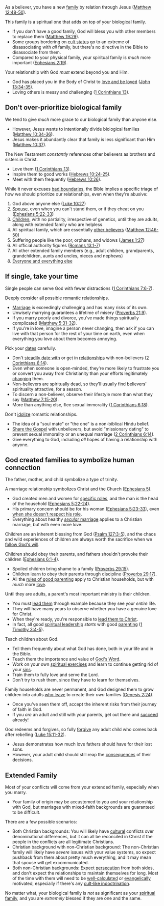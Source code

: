 As a believer, you have a new [family](https://gainedin.site/family/) by relation through Jesus ([Matthew 12:48-50](https://biblehub.com/bsb/matthew/12.htm)).

This family is a spiritual one that adds on top of your biological family.

- If you don't have a good family, God will bless you with other members to replace them ([Matthew 19:29](https://biblehub.com/matthew/19-29.htm)).
- Some groups bordering on [cult status](https://gainedin.site/cults/) go to an extreme of disassociating with *all* family, but there's no directive in the Bible to disassociate from them.
- Compared to your physical family, your spiritual family is *much* more important ([Ephesians 2:19](https://biblehub.com/ephesians/2-19.htm)).

Your relationship with God *must* extend beyond you and Him.

- God has placed you in the Body of Christ to [love and be loved](https://gainedin.site/love/) ([John 13:34-35](https://biblehub.com/bsb/john/13.htm)).
- Loving others is messy and challenging ([1 Corinthians 13](https://biblehub.com/bsb/1_corinthians/13.htm)).

## Don't over-prioritize biological family

We tend to give *much* more grace to our biological family than anyone else.

- However, Jesus wants to intentionally divide biological families ([Matthew 10:34-36](https://biblehub.com/bsb/matthew/10.htm)).
- Jesus makes it abundantly clear that family is less significant than Him ([Matthew 10:37](https://biblehub.com/matthew/10-37.htm)).

The New Testament *constantly* references other believers as brothers and sisters in Christ.

- Love them ([1 Corinthians 13](https://biblehub.com/bsb/1_corinthians/13.htm)).
- Inspire them to good works ([Hebrews 10:24-25](https://biblehub.com/bsb/hebrews/10.htm)).
- Meet with them frequently ([Hebrews 10:26](https://biblehub.com/hebrews/10-26.htm)).

While it never excuses [bad boundaries](https://gainedin.site/boundaries/), the Bible implies a specific triage of how we should prioritize our relationships, even when they're abusive:

1. God above anyone else ([Luke 10:27](https://biblehub.com/luke/10-27.htm))
2. [Spouse](/gender/), even when you can't stand them, or if they cheat on you ([Ephesians 5:22-33](https://biblehub.com/bsb/ephesians/5.htm))
3. [Children](https://adequate.life/parenting-2/), with no partiality, irrespective of genetics, until they are adults, along with extended family who are helpless
4. All spiritual family, which are essentially [other believers](/church/) ([Matthew 12:46-50](https://biblehub.com/bsb/matthew/12.htm))
5. Suffering people like the poor, orphans, and widows ([James 1:27](https://biblehub.com/james/1-27.htm))
6. All official authority figures ([Romans 13:1-7](https://biblehub.com/bsb/romans/13.htm))
7. All other extended family members (e.g., adult children, grandparents, grandchildren, aunts and uncles, nieces and nephews)
8. [Everyone and everything else](/evangelism/)

## If single, take your time

Single people can serve God with fewer distractions ([1 Corinthians 7:6-7](https://biblehub.com/bsb/1_corinthians/7.htm)).

Deeply consider all possible romantic relationships.

- [Marriage](https://adequate.life/relationships) is exceedingly challenging and has many risks of its own.
- Unwisely marrying guarantees a lifetime of misery ([Proverbs 21:9](https://biblehub.com/proverbs/21-9.htm)).
- If you marry poorly and divorce, you've made things spiritually complicated ([Matthew 5:31-32](https://biblehub.com/bsb/matthew/5.htm)).
- If you're in love, imagine a person never changing, then ask if you can live with that person for the rest of your time on earth, even when everything you love about them becomes annoying.

Pick your [dates](https://adequate.life/dating/) carefully.

- Don't [steadily date with](https://adequate.life/dating/) or get in [relationships](https://adequate.life/relationships/) with non-believers ([2 Corinthians 6:14](https://biblehub.com/2_corinthians/6-14.htm)).
- Even when someone is open-minded, they're more likely to frustrate you or convert you away from Christianity than your efforts legitimately [changing](https://gainedin.site/changes/) them.
- Non-believers are spiritually dead, so they'll usually find believers' spirituality attractive, for a season.
- To discern a non-believer, observe their lifestyle more than what they say ([Matthew 7:15-20](https://biblehub.com/matthew/7.htm)).
- More than anything else, flee sexual immorality ([1 Corinthians 6:18](https://biblehub.com/1_corinthians/6-18.htm)).

Don't [idolize](https://adequate.life/substances/) romantic relationships.

- The idea of a "soul mate" or "the one" is a non-biblical Hindu belief.
- [Share the Gospel](/gospel/) with unbelievers, but avoid "missionary dating" to prevent sexual immorality or an unequal marriage ([2 Corinthians 6:14](https://biblehub.com/2_corinthians/6-14.htm)).
- Give everything to God, including *all* hopes of having a relationship with anyone.

## God created families to symbolize human connection

The father, mother, and child symbolize a type of trinity.

A marriage relationship symbolizes Christ and the Church ([Ephesians 5](https://biblehub.com/bsb/ephesians/5.htm)).

- God created men and women for [specific roles](/gender/), and the man is the head of the household ([Ephesians 5:22-24](https://biblehub.com/bsb/ephesians/5.htm)).
- His primary concern should be for his woman ([Ephesians 5:23-33](https://biblehub.com/bsb/ephesians/5.htm)), even [when she doesn't respect his role](/gender/).
- Everything about healthy [*secular* marriage](https://adequate.life/relationships/) applies to a Christian marriage, but with even more love.

Children are an inherent blessing from God ([Psalm 127:3-5](https://biblehub.com/bsb/psalms/127.htm)), and the chaos and wild experiences of children are always worth the sacrifice when we [follow God's will](/gods-will/).

Children should obey their parents, and fathers shouldn't provoke their children ([Ephesians 6:1-4](https://biblehub.com/bsb/ephesians/6.htm)).

- Spoiled children bring shame to a family ([Proverbs 29:15](https://biblehub.com/proverbs/29-15.htm)).
- Children learn to obey their parents through discipline ([Proverbs 29:17](https://biblehub.com/proverbs/29-17.htm)).
- All the [rules of good parenting](https://adequate.life/parenting-2/) apply to Christian households, but with *much* more [love](https://gainedin.site/love/).

Until they are adults, a parent's most important ministry is their children.

- You must [lead them](/discipleship/) through example because they see your *entire* life.
- They will have many years to observe whether you have a genuine love for Christ.
- When they're ready, you're responsible to [lead them to Christ](/gospel/).
- In fact, all good [spiritual leadership](/leadership/) *starts* with good [parenting](https://adequate.life/parenting-2/) ([1 Timothy 3:4-5](https://biblehub.com/bsb/1_timothy/3.htm)).

Teach children about God.

- Tell them frequently about what God has done, both in your life and in the Bible.
- Teach them the importance and value of [God's Word](/bible/).
- Work on your own [spiritual exercises](/exercises/) and learn to continue getting rid of your [sins](/sins/).
- Train them to fully love and serve the Lord.
- Don't try to rush them, since they have to learn for themselves.

Family households are never permanent, and God designed them to grow children into adults [who leave](https://adequate.life/parenting-3/) to create their *own* families ([Genesis 2:24](https://biblehub.com/genesis/2-24.htm)).

- Once you've seen them off, accept the inherent risks from their journey of faith in God.
- If you *are* an adult and still with your parents, get out there and [succeed](https://adequate.life/success-1/) already!

God redeems and forgives, so fully [forgive](https://adequate.life/happiness-2/) any adult child who comes back after rebelling ([Luke 15:11-32](https://biblehub.com/bsb/luke/15.htm)).

- Jesus demonstrates how much love fathers should have for their lost sons.
- However, your adult child should still reap the [consequences](https://gainedin.site/results/) of their decisions.

## Extended Family

Most of your conflicts will come from your extended family, especially when you marry.

- Your family of origin may be accustomed to you and your relationship with God, but marriages with mixed-faith backgrounds are guaranteed to be difficult.

There are a few possible scenarios:

- Both Christian backgrounds: You will likely have [cultural](https://gainedin.site/culture/) conflicts over denominational differences, but it can all be reconciled in Christ if the people in the conflicts are all legitimate Christians.
- Christian background with non-Christian background: The non-Christian family will likely have *severe* issues with your value systems, so expect pushback from them about pretty much everything, and it may mean that spouse will get excommunicated.
- Both non-Christian backgrounds: Expect [persecution](/persecution/) from both sides, and don't expect the relationships to maintain themselves for long. Most of the time with them will need to be [well-calculated](/unnatural-law/) or [evangelically](/evangelism/) motivated, especially if there's any [cult-like indoctrination](https://gainedin.site/cults/).

No matter what, your biological family is *not* as significant as your [spiritual family](/church/), and you are *extremely* blessed if they are one and the same.
